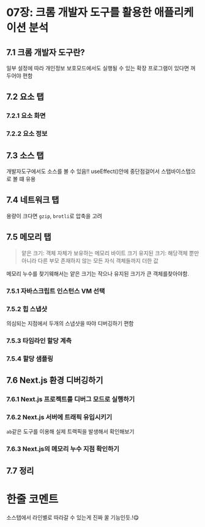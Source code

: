 # 07장: 크롬 개발자 도구를 활용한 애플리케이션 분석

## 7.1 크롬 개발자 도구란?
일부 설정에 따라 개인정보 보호모드에서도 실행될 수 있는 확장 프로그램이 있다면 꺼두어야 편함

## 7.2 요소 탭
### 7.2.1 요소 화면
### 7.2.2 요소 정보

## 7.3 소스 탭
개발자도구에서도 소스를 볼 수 있음!! useEffect()안에 중단점걸어서 스탭바이스탭으로 볼 떄 유용

## 7.4 네트워크 탭
용량이 크다면 `gzip`, `brotli`로 압축을 고려

## 7.5 메모리 탭

> 앝은 크기: 객체 자체가 보유하는 메모리 바이트 크기
> 유지된 크기: 해당객체 뿐만 아니라 다른 부모 존재하지 않는 모든 자식 객체들까지 더한 값

메모리 누수를 찾기웨해서는 얕은 크기는 작으나 유지된 크기가 큰 객체를찾아야함.

### 7.5.1 자바스크립트 인스턴스 VM 선택
### 7.5.2 힙 스냅샷
의심되는 지점에서 두개의 스냅샷을 따야 디버깅하기 편함


### 7.5.3 타임라인 할당 계측
### 7.5.4 할당 샘플링

## 7.6 Next.js 환경 디버깅하기
### 7.6.1 Next.js 프로젝트를 디버그 모드로 실행하기
### 7.6.2 Next.js 서버에 트래픽 유입시키기
`ab`같은 도구를 이용해 실제 트랙픽을 발생해서 확인해보기
### 7.6.3 Next.js의 메모리 누수 지점 확인하기

## 7.7 정리


# 한줄 코멘트
소스탭에서 라인별로 따라갈 수 있는게 진짜 꿀 기능인듯.!😋
